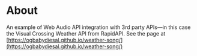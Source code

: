 # About
An example of Web Audio API integration with 3rd party APIs—in this case the Visual Crossing Weather API from RapidAPI. See the page at [https://ogbabydiesal.github.io/weather-song/](https://ogbabydiesal.github.io/weather-song/)

